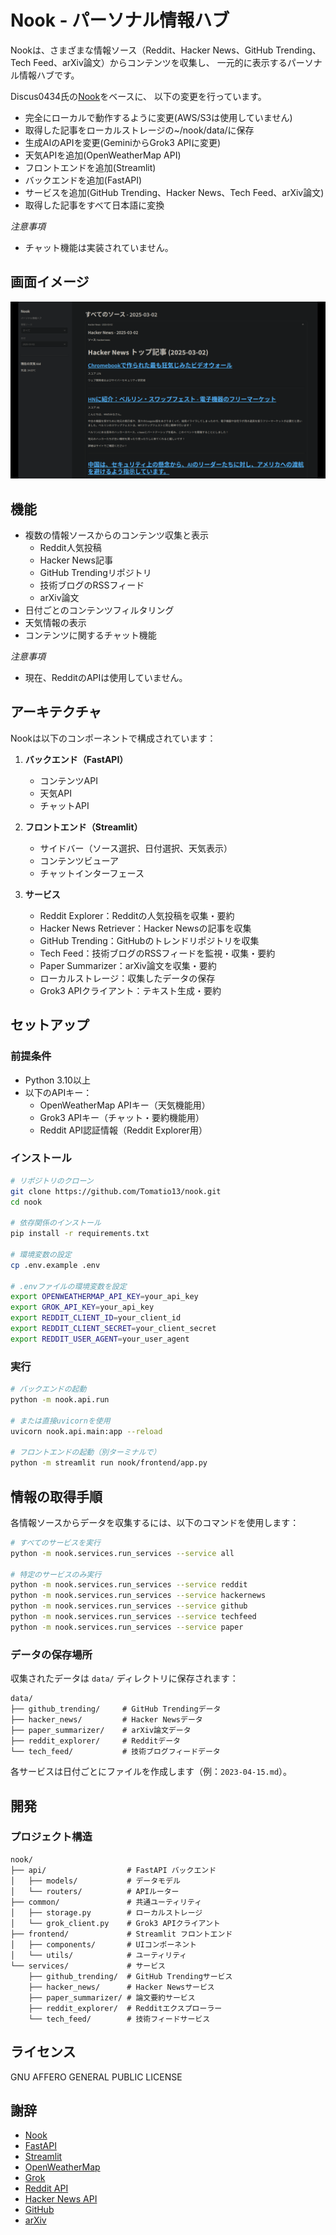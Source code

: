 # Nook - パーソナル情報ハブ

Nookは、さまざまな情報ソース（Reddit、Hacker News、GitHub Trending、Tech Feed、arXiv論文）からコンテンツを収集し、
一元的に表示するパーソナル情報ハブです。

Discus0434氏の[Nook](https://github.com/discus0434/nook)をベースに、
以下の変更を行っています。
- 完全にローカルで動作するように変更(AWS/S3は使用していません)
- 取得した記事をローカルストレージの~/nook/data/に保存
- 生成AIのAPIを変更(GeminiからGrok3 APIに変更)
- 天気APIを追加(OpenWeatherMap API)
- フロントエンドを追加(Streamlit)
- バックエンドを追加(FastAPI)
- サービスを追加(GitHub Trending、Hacker News、Tech Feed、arXiv論文)
- 取得した記事をすべて日本語に変換

*注意事項*
- チャット機能は実装されていません。

## 画面イメージ
![画面イメージ](assets/screenshots/streamlit-screenshot.png)

## 機能

- 複数の情報ソースからのコンテンツ収集と表示
  - Reddit人気投稿
  - Hacker News記事
  - GitHub Trendingリポジトリ
  - 技術ブログのRSSフィード
  - arXiv論文
- 日付ごとのコンテンツフィルタリング
- 天気情報の表示
- コンテンツに関するチャット機能

*注意事項*
- 現在、RedditのAPIは使用していません。

## アーキテクチャ

Nookは以下のコンポーネントで構成されています：

1. **バックエンド（FastAPI）**
   - コンテンツAPI
   - 天気API
   - チャットAPI

2. **フロントエンド（Streamlit）**
   - サイドバー（ソース選択、日付選択、天気表示）
   - コンテンツビューア
   - チャットインターフェース

3. **サービス**
   - Reddit Explorer：Redditの人気投稿を収集・要約
   - Hacker News Retriever：Hacker Newsの記事を収集
   - GitHub Trending：GitHubのトレンドリポジトリを収集
   - Tech Feed：技術ブログのRSSフィードを監視・収集・要約
   - Paper Summarizer：arXiv論文を収集・要約
   - ローカルストレージ：収集したデータの保存
   - Grok3 APIクライアント：テキスト生成・要約

## セットアップ

### 前提条件

- Python 3.10以上
- 以下のAPIキー：
  - OpenWeatherMap APIキー（天気機能用）
  - Grok3 APIキー（チャット・要約機能用）
  - Reddit API認証情報（Reddit Explorer用）

### インストール

```bash
# リポジトリのクローン
git clone https://github.com/Tomatio13/nook.git
cd nook

# 依存関係のインストール
pip install -r requirements.txt

# 環境変数の設定
cp .env.example .env

# .envファイルの環境変数を設定
export OPENWEATHERMAP_API_KEY=your_api_key
export GROK_API_KEY=your_api_key
export REDDIT_CLIENT_ID=your_client_id
export REDDIT_CLIENT_SECRET=your_client_secret
export REDDIT_USER_AGENT=your_user_agent
```

### 実行

```bash
# バックエンドの起動
python -m nook.api.run

# または直接uvicornを使用
uvicorn nook.api.main:app --reload

# フロントエンドの起動（別ターミナルで）
python -m streamlit run nook/frontend/app.py
```

## 情報の取得手順

各情報ソースからデータを収集するには、以下のコマンドを使用します：

```bash
# すべてのサービスを実行
python -m nook.services.run_services --service all

# 特定のサービスのみ実行
python -m nook.services.run_services --service reddit
python -m nook.services.run_services --service hackernews
python -m nook.services.run_services --service github
python -m nook.services.run_services --service techfeed
python -m nook.services.run_services --service paper
```

### データの保存場所

収集されたデータは `data/` ディレクトリに保存されます：

```
data/
├── github_trending/     # GitHub Trendingデータ
├── hacker_news/         # Hacker Newsデータ
├── paper_summarizer/    # arXiv論文データ
├── reddit_explorer/     # Redditデータ
└── tech_feed/           # 技術ブログフィードデータ
```

各サービスは日付ごとにファイルを作成します（例：`2023-04-15.md`）。

## 開発

### プロジェクト構造

```
nook/
├── api/                  # FastAPI バックエンド
│   ├── models/           # データモデル
│   └── routers/          # APIルーター
├── common/               # 共通ユーティリティ
│   ├── storage.py        # ローカルストレージ
│   └── grok_client.py    # Grok3 APIクライアント
├── frontend/             # Streamlit フロントエンド
│   ├── components/       # UIコンポーネント
│   └── utils/            # ユーティリティ
└── services/             # サービス
    ├── github_trending/  # GitHub Trendingサービス
    ├── hacker_news/      # Hacker Newsサービス
    ├── paper_summarizer/ # 論文要約サービス
    ├── reddit_explorer/  # Redditエクスプローラー
    └── tech_feed/        # 技術フィードサービス
```

## ライセンス

GNU AFFERO GENERAL PUBLIC LICENSE

## 謝辞
- [Nook](https://github.com/discus0434/nook)
- [FastAPI](https://fastapi.tiangolo.com/)
- [Streamlit](https://streamlit.io/)
- [OpenWeatherMap](https://openweathermap.org/)
- [Grok](https://grok.ai/)
- [Reddit API](https://www.reddit.com/dev/api/)
- [Hacker News API](https://github.com/HackerNews/API)
- [GitHub](https://github.com/)
- [arXiv](https://arxiv.org/)

